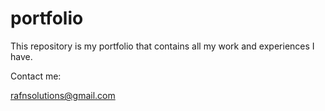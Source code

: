 portfolio
=========

This repository is my portfolio that contains all my work and experiences I have.


Contact me:

rafnsolutions@gmail.com
